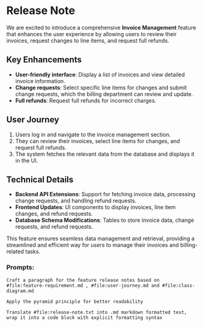 # Release Note

We are excited to introduce a comprehensive **Invoice Management** feature that enhances the user experience by allowing users to review their invoices, request changes to line items, and request full refunds.

## Key Enhancements

- **User-friendly interface**: Display a list of invoices and view detailed invoice information.
- **Change requests**: Select specific line items for changes and submit change requests, which the billing department can review and update.
- **Full refunds**: Request full refunds for incorrect charges.

## User Journey

1. Users log in and navigate to the invoice management section.
2. They can review their invoices, select line items for changes, and request full refunds.
3. The system fetches the relevant data from the database and displays it in the UI.

## Technical Details

- **Backend API Extensions**: Support for fetching invoice data, processing change requests, and handling refund requests.
- **Frontend Updates**: UI components to display invoices, line item changes, and refund requests.
- **Database Schema Modifications**: Tables to store invoice data, change requests, and refund requests.

This feature ensures seamless data management and retrieval, providing a streamlined and efficient way for users to manage their invoices and billing-related tasks.

### Prompts:
```
Craft a paragraph for the feature release notes based on #file:feature-requirement.md , #file:user-journey.md and #file:class-diagram.md 
```

```
Apply the pyramid principle for better readability
```

```
Translate #file:release-note.txt into .md markdown formatted text, wrap it into a code block with explicit formatting syntax
```